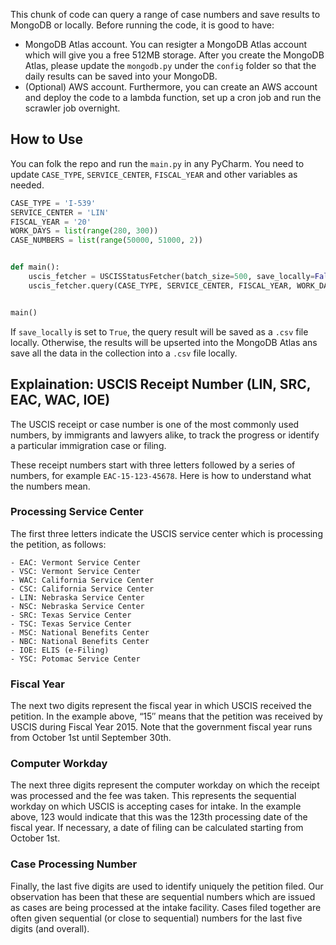 This chunk of code can query a range of case numbers and save results to MongoDB or locally. Before running the code, it is good to have:

- MongoDB Atlas account. You can resigter a MongoDB Atlas account which will give you a free 512MB storage. After you create the MongoDB Atlas, please update the `mongodb.py` under the `config` folder so that the daily results can be saved into your MongoDB. 
- (Optional) AWS account. Furthermore, you can create an AWS account and deploy the code to a lambda function, set up a cron job and run the scrawler job overnight. 


## How to Use
You can folk the repo and run the `main.py` in any PyCharm. You need to update `CASE_TYPE`, `SERVICE_CENTER`, `FISCAL_YEAR` and other variables as needed.

```python
CASE_TYPE = 'I-539'
SERVICE_CENTER = 'LIN'
FISCAL_YEAR = '20'
WORK_DAYS = list(range(280, 300))
CASE_NUMBERS = list(range(50000, 51000, 2))


def main():
    uscis_fetcher = USCISStatusFetcher(batch_size=500, save_locally=False)
    uscis_fetcher.query(CASE_TYPE, SERVICE_CENTER, FISCAL_YEAR, WORK_DAYS, CASE_NUMBERS)


main()
```
If `save_locally` is set to `True`, the query result will be saved as a `.csv` file locally. Otherwise, the results will be upserted into the MongoDB Atlas ans save all the data in the collection into a `.csv` file locally.


## Explaination: USCIS Receipt Number (LIN, SRC, EAC, WAC, IOE)
The USCIS receipt or case number is one of the most commonly used numbers, by immigrants and lawyers alike, to track the progress or identify a particular immigration case or filing.

These receipt numbers start with three letters followed by a series of numbers, for example `EAC-15-123-45678`.  Here is how to understand what the numbers mean.

### Processing Service Center

The first three letters indicate the USCIS service center which is processing the petition, as follows:

```
- EAC: Vermont Service Center
- VSC: Vermont Service Center
- WAC: California Service Center
- CSC: California Service Center
- LIN: Nebraska Service Center
- NSC: Nebraska Service Center
- SRC: Texas Service Center
- TSC: Texas Service Center
- MSC: National Benefits Center
- NBC: National Benefits Center
- IOE: ELIS (e-Filing)
- YSC: Potomac Service Center
```

### Fiscal Year
The next two digits represent the fiscal year in which USCIS received the petition.  In the example above, “15″ means that the petition was received by USCIS during Fiscal Year 2015.   Note that the government fiscal year runs from October 1st until September 30th.

### Computer Workday
The next three digits represent the computer workday on which the receipt was processed and the fee was taken. This represents the sequential workday on which USCIS is accepting cases for intake. In the example above, 123 would indicate that this was the 123th processing date of the fiscal year. If necessary, a date of filing can be calculated starting from October 1st.

### Case Processing Number
Finally, the last five digits are used to identify uniquely the petition filed. Our observation has been that these are sequential numbers which are issued as cases are being processed at the intake facility. Cases filed together are often given sequential (or close to sequential) numbers for the last five digits (and overall).
